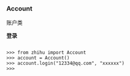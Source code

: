 
### Account 
账户类

**登录**

```

>>> from zhihu import Account
>>> account = Account()
>>> account.login("12334@qq.com", "xxxxxx")
>>> 

```